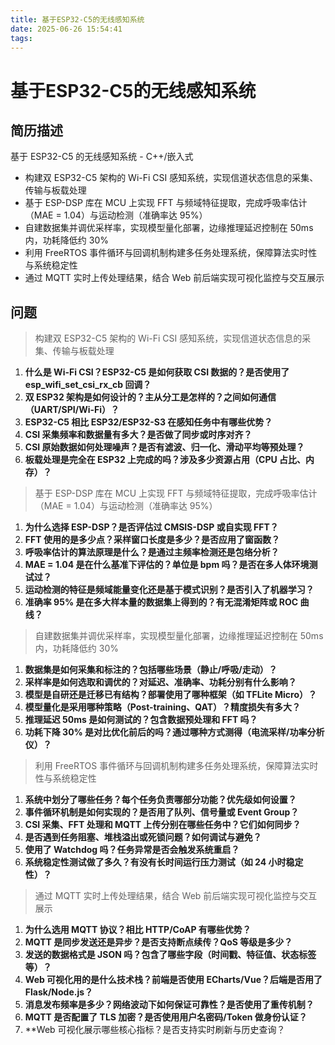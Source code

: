 ```yaml
---
title: 基于ESP32-C5的无线感知系统
date: 2025-06-26 15:54:41
tags:
---
```


# 基于ESP32-C5的无线感知系统

## 简历描述

基于 ESP32-C5 的无线感知系统 - C++/嵌入式
- 构建双 ESP32-C5 架构的 Wi-Fi CSI 感知系统，实现信道状态信息的采集、传输与板载处理
- 基于 ESP-DSP 库在 MCU 上实现 FFT 与频域特征提取，完成呼吸率估计（MAE = 1.04）与运动检测（准确率达 95%）
- 自建数据集并调优采样率，实现模型量化部署，边缘推理延迟控制在 50ms 内，功耗降低约 30%
- 利用 FreeRTOS 事件循环与回调机制构建多任务处理系统，保障算法实时性与系统稳定性
- 通过 MQTT 实时上传处理结果，结合 Web 前后端实现可视化监控与交互展示

## 问题

> 构建双 ESP32-C5 架构的 Wi-Fi CSI 感知系统，实现信道状态信息的采集、传输与板载处理

1. **什么是 Wi-Fi CSI？ESP32-C5 是如何获取 CSI 数据的？是否使用了 esp_wifi_set_csi_rx_cb 回调？**
2. **双 ESP32 架构是如何设计的？主从分工是怎样的？之间如何通信（UART/SPI/Wi-Fi）？**
3. **ESP32-C5 相比 ESP32/ESP32-S3 在感知任务中有哪些优势？**
4. **CSI 采集频率和数据量有多大？是否做了同步或时序对齐？**
5. **CSI 原始数据如何处理噪声？是否有滤波、归一化、滑动平均等预处理？**
6. **板载处理是完全在 ESP32 上完成的吗？涉及多少资源占用（CPU 占比、内存）？**

> 基于 ESP-DSP 库在 MCU 上实现 FFT 与频域特征提取，完成呼吸率估计（MAE = 1.04）与运动检测（准确率达 95%）

1. **为什么选择 ESP-DSP？是否评估过 CMSIS-DSP 或自实现 FFT？**
2. **FFT 使用的是多少点？采样窗口长度是多少？是否应用了窗函数？**
3. **呼吸率估计的算法原理是什么？是通过主频率检测还是包络分析？**
4. **MAE = 1.04 是在什么基准下评估的？单位是 bpm 吗？是否在多人体环境测试过？**
5. **运动检测的特征是频域能量变化还是基于模式识别？是否引入了机器学习？**
6. **准确率 95% 是在多大样本量的数据集上得到的？有无混淆矩阵或 ROC 曲线？**

> 自建数据集并调优采样率，实现模型量化部署，边缘推理延迟控制在 50ms 内，功耗降低约 30%

1. **数据集是如何采集和标注的？包括哪些场景（静止/呼吸/走动）？**
2. **采样率是如何选取和调优的？对延迟、准确率、功耗分别有什么影响？**
3. **模型是自研还是迁移已有结构？部署使用了哪种框架（如 TFLite Micro）？**
4. **模型量化是采用哪种策略（Post-training、QAT）？精度损失有多大？**
5. **推理延迟 50ms 是如何测试的？包含数据预处理和 FFT 吗？**
6. **功耗下降 30% 是对比优化前后的吗？通过哪种方式测得（电流采样/功率分析仪）？**

> 利用 FreeRTOS 事件循环与回调机制构建多任务处理系统，保障算法实时性与系统稳定性

1. **系统中划分了哪些任务？每个任务负责哪部分功能？优先级如何设置？**
2. **事件循环机制是如何实现的？是否用了队列、信号量或 Event Group？**
3. **CSI 采集、FFT 处理和 MQTT 上传分别在哪些任务中？它们如何同步？**
4. **是否遇到任务阻塞、堆栈溢出或死锁问题？如何调试与避免？**
5. **使用了 Watchdog 吗？任务异常是否会触发系统重启？**
6. **系统稳定性测试做了多久？有没有长时间运行压力测试（如 24 小时稳定性）？**

> 通过 MQTT 实时上传处理结果，结合 Web 前后端实现可视化监控与交互展示

1. **为什么选用 MQTT 协议？相比 HTTP/CoAP 有哪些优势？**
2. **MQTT 是同步发送还是异步？是否支持断点续传？QoS 等级是多少？**
3. **发送的数据格式是 JSON 吗？包含了哪些字段（时间戳、特征值、状态标签等）？**
4. **Web 可视化用的是什么技术栈？前端是否使用 ECharts/Vue？后端是否用了 Flask/Node.js？**
5. **消息发布频率是多少？网络波动下如何保证可靠性？是否使用了重传机制？**
6. **MQTT 是否配置了 TLS 加密？是否使用用户名密码/Token 做身份认证？**
7. **Web 可视化展示哪些核心指标？是否支持实时刷新与历史查询？
